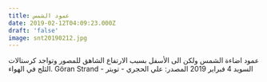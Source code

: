 ```yaml
---
title: عمود الشمس
date: 2019-02-12T04:09:23.000Z
draft: 'false'
image: snt20190212.jpg
---
```


عمود اضاءة الشمس ولكن الى الأسفل بسبب الارتفاع الشاهق للمصور وتواجد كرستالات الثلج في الهواء.
Göran Strand - السويد
4 فبراير 2019
المصدر: علي الحجري - تويتر
